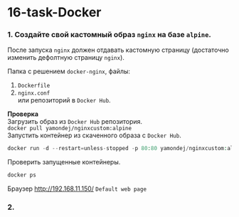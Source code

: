 # 16-task-Docker


### 1. Создайте свой кастомный образ `nginx` на базе `alpine`. 
После запуска `nginx` должен отдавать кастомную страницу (достаточно изменить дефолтную страницу `nginx`).  

Папка с решением `docker-nginx`, файлы:
1. `Dockerfile`
2. `nginx.conf`  
или репозиторий в `Docker Hub`.  

__Проверка__  
Загрузить образ из `Docker Hub` репозитория.  
`docker pull yamondej/nginxcustom:alpine`  
Запустить контейнер из скаченного образа с `Docker Hub`.  
```php
docker run -d --restart=unless-stopped -p 80:80 yamondej/nginxcustom:alpine
```
Проверить запущенные контейнеры.
```php
docker ps
```
Браузер http://192.168.11.150/
`Default web page`


### 2. 
